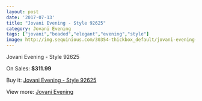```yaml
---
layout: post
date: '2017-07-13'
title: "Jovani Evening - Style 92625"
category: Jovani Evening
tags: ["jovani","beaded","elegant","evening","style"]
image: http://img.sequinious.com/30354-thickbox_default/jovani-evening-style-92625.jpg
---
```

Jovani Evening - Style 92625

On Sales: **$311.99**
<a href="https://www.sequinious.com/jovani-evening/11049-jovani-evening-style-92625.html"><amp-img layout="responsive" width="600" height="600" src="//img.sequinious.com/30354-thickbox_default/jovani-evening-style-92625.jpg" alt="Jovani Evening - Style 92625 0" /></a>
<a href="https://www.sequinious.com/jovani-evening/11049-jovani-evening-style-92625.html"><amp-img layout="responsive" width="600" height="600" src="//img.sequinious.com/30355-thickbox_default/jovani-evening-style-92625.jpg" alt="Jovani Evening - Style 92625 1" /></a>

Buy it: [Jovani Evening - Style 92625](https://www.sequinious.com/jovani-evening/11049-jovani-evening-style-92625.html "Jovani Evening - Style 92625")

View more: [Jovani Evening](https://www.sequinious.com/59-jovani-evening "Jovani Evening")